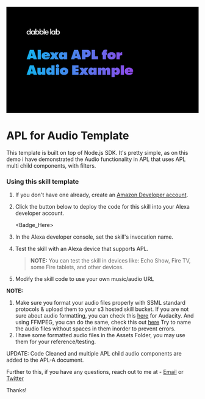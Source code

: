 ![](https://raw.githubusercontent.com/dabblelab/alexa-apl-for-audio-example/main/Assets/image.png)

# APL for Audio Template

This template is built on top of Node.js SDK. It's pretty simple, as on this demo i have demonstrated the Audio functionality in APL that uses APL multi child components, with filters. 

### Using this skill template

1. If you don't have one already, create an [Amazon Developer account](https://developer.amazon.com/).

2. Click the button below to deploy the code for this skill into your Alexa developer account.

   <Badge_Here>

3. In the Alexa developer console, set the skill's invocation name.

4. Test the skill with an Alexa device that supports APL.

   > **NOTE:** You can test the skill in devices like: Echo Show, Fire TV, some Fire tablets, and other devices.

5. Modify the skill code to use your own music/audio URL

**NOTE:**

1. Make sure you format your audio files properly with SSML standard protocols & upload them to your s3 hosted skill bucket. If you are not sure about audio formatting, you can check this [here](https://youtu.be/eygCATWm374) for Audacity. And using FFMPEG, you can do the same, check this out [here](https://youtu.be/B1HfR06D8gk) Try to name the audio files without spaces in them inorder to prevent errors. 
2. I have some formatted audio files in the Assets Folder, you may use them for your reference/testing.

UPDATE: Code Cleaned and multiple APL child audio components are added to the APL-A document.

Further to this, if you have any questions, reach out to me at - [Email](mailto:sohini@dabblelab.com) or [Twitter](https://twitter.com/TheSohini)

Thanks!

